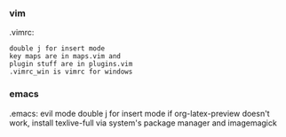 ### vim

.vimrc:

	double j for insert mode
	key maps are in maps.vim and
	plugin stuff are in plugins.vim
	.vimrc_win is vimrc for windows

### emacs

.emacs:
	evil mode
	double j for insert mode
	if org-latex-preview doesn't work, install texlive-full via system's package manager and imagemagick

